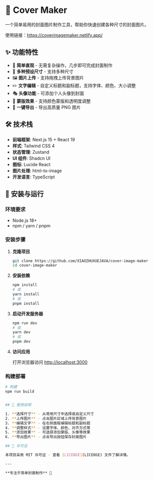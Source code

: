 # 📸 Cover Maker

一个简单易用的封面图片制作工具，帮助你快速创建各种尺寸的封面图片。

使用链接：https://coverimagemaker.netlify.app/

## ✨ 功能特性

- 🎨 **简单直观** - 无需复杂操作，几步即可完成封面制作
- 📐 **多种预设尺寸** - 支持多种尺寸
- 🖼️ **图片上传** - 支持拖拽上传背景图片
- ✏️ **文字编辑** - 自定义标题和副标题，支持字体、颜色、大小调整
- 🎭 **头像功能** - 可添加个人头像到封面
- 🌈 **蒙版效果** - 支持颜色蒙版和透明度调整
- 💾 **一键导出** - 导出高质量 PNG 图片

## 🛠️ 技术栈

- **前端框架**: Next.js 15 + React 19
- **样式**: Tailwind CSS 4
- **状态管理**: Zustand
- **UI 组件**: Shadcn UI
- **图标**: Lucide React
- **图片处理**: html-to-image
- **开发语言**: TypeScript

## 🚀 安装与运行

### 环境要求

- Node.js 18+
- npm / yarn / pnpm

### 安装步骤

1. **克隆项目**

   ```bash
   git clone https://github.com/XIAOZHUXUEJAVA/cover-image-maker
   cd cover-image-maker
   ```

2. **安装依赖**

   ```bash
   npm install
   # 或
   yarn install
   # 或
   pnpm install
   ```

3. **启动开发服务器**

   ```bash
   npm run dev
   # 或
   yarn dev
   # 或
   pnpm dev
   ```

4. **访问应用**

   打开浏览器访问 [http://localhost:3000](http://localhost:3000)

### 构建部署

```bash
# 构建
npm run build


## 📝 使用说明

1. **选择尺寸** - 从常用尺寸中选择或自定义尺寸
2. **上传图片** - 点击图片区域上传背景图片
3. **编辑文字** - 在右侧面板编辑标题和副标题
4. **调整样式** - 设置字体、颜色、对齐方式等
5. **添加效果** - 可选择添加蒙版、头像等效果
6. **导出图片** - 点击导出按钮保存封面图片

## 📄 许可证

本项目采用 MIT 许可证 - 查看 [LICENSE](LICENSE) 文件了解详情。

---

**专注于简单封面制作** 🎯
```
